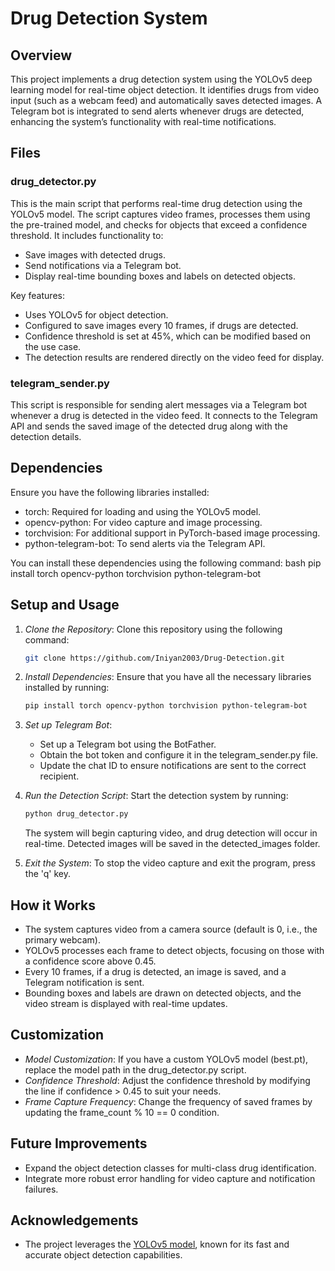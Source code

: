 
# Drug Detection System

## Overview

This project implements a drug detection system using the YOLOv5 deep learning model for real-time object detection. It identifies drugs from video input (such as a webcam feed) and automatically saves detected images. A Telegram bot is integrated to send alerts whenever drugs are detected, enhancing the system’s functionality with real-time notifications.

## Files

### drug_detector.py
This is the main script that performs real-time drug detection using the YOLOv5 model. The script captures video frames, processes them using the pre-trained model, and checks for objects that exceed a confidence threshold. It includes functionality to:
- Save images with detected drugs.
- Send notifications via a Telegram bot.
- Display real-time bounding boxes and labels on detected objects.

Key features:
- Uses YOLOv5 for object detection.
- Configured to save images every 10 frames, if drugs are detected.
- Confidence threshold is set at 45%, which can be modified based on the use case.
- The detection results are rendered directly on the video feed for display.

### telegram_sender.py
This script is responsible for sending alert messages via a Telegram bot whenever a drug is detected in the video feed. It connects to the Telegram API and sends the saved image of the detected drug along with the detection details.

## Dependencies

Ensure you have the following libraries installed:

- torch: Required for loading and using the YOLOv5 model.
- opencv-python: For video capture and image processing.
- torchvision: For additional support in PyTorch-based image processing.
- python-telegram-bot: To send alerts via the Telegram API.
  
You can install these dependencies using the following command:
bash
pip install torch opencv-python torchvision python-telegram-bot


## Setup and Usage

1. *Clone the Repository*:
   Clone this repository using the following command:
   ```bash
   git clone https://github.com/Iniyan2003/Drug-Detection.git
   ```
   

2. *Install Dependencies*:
   Ensure that you have all the necessary libraries installed by running:
   ```bash
   pip install torch opencv-python torchvision python-telegram-bot
   ```
   

3. *Set up Telegram Bot*:
   - Set up a Telegram bot using the BotFather.
   - Obtain the bot token and configure it in the telegram_sender.py file.
   - Update the chat ID to ensure notifications are sent to the correct recipient.

4. *Run the Detection Script*:
   Start the detection system by running:
   ```bash
   python drug_detector.py
   ```
   
   The system will begin capturing video, and drug detection will occur in real-time. Detected images will be saved in the detected_images folder.

5. *Exit the System*:
   To stop the video capture and exit the program, press the 'q' key.

## How it Works

- The system captures video from a camera source (default is 0, i.e., the primary webcam).
- YOLOv5 processes each frame to detect objects, focusing on those with a confidence score above 0.45.
- Every 10 frames, if a drug is detected, an image is saved, and a Telegram notification is sent.
- Bounding boxes and labels are drawn on detected objects, and the video stream is displayed with real-time updates.

## Customization

- *Model Customization*: If you have a custom YOLOv5 model (best.pt), replace the model path in the drug_detector.py script.
- *Confidence Threshold*: Adjust the confidence threshold by modifying the line if confidence > 0.45 to suit your needs.
- *Frame Capture Frequency*: Change the frequency of saved frames by updating the frame_count % 10 == 0 condition.

## Future Improvements

- Expand the object detection classes for multi-class drug identification.
- Integrate more robust error handling for video capture and notification failures.

## Acknowledgements
- The project leverages the [YOLOv5 model](https://github.com/ultralytics/yolov5), known for its fast and accurate object detection capabilities.
